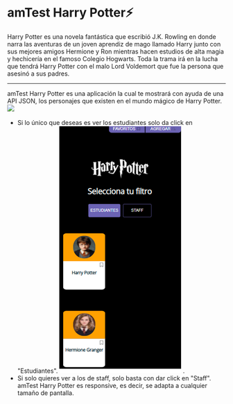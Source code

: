 # amTest Harry Potter⚡
Harry Potter es una novela fantástica que escribió J.K. Rowling en donde narra las aventuras de un joven aprendiz de mago llamado Harry junto con sus mejores amigos Hermione y Ron mientras hacen estudios de alta magia y hechicería en el famoso Colegio Hogwarts.
Toda la trama irá en la lucha que tendrá Harry Potter con el malo Lord Voldemort que fue la persona que asesinó a sus padres.
__________________________________________________________________________________________________________________________________________________________________________________
amTest Harry Potter es una aplicación la cual te mostrará con ayuda de una API JSON, los personajes que existen en el mundo mágico de Harry Potter.
<img src="./src/assets/imagen1.png" />
- Si lo único que deseas es ver los estudiantes solo da click en "Estudiantes".
![](/testhp/src/assets/imagen3.png) .
- Si solo quieres ver a los de staff, solo basta con dar click en "Staff".
amTest Harry Potter es responsive, es decir, se adapta a cualquier tamaño de pantalla.
